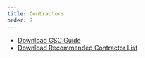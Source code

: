 ```yaml
---
title: Contractors
order: 7
---
```


- [Download GSC Guide](https://s3.amazonaws.com/assets.palmereventscenter.com/2021/General_Contractor_Guidelines.pdf)
- [Download Recommended Contractor List](https://s3.amazonaws.com/assets.palmereventscenter.com/2021/Contractor-+recommendation-list.pdf)
